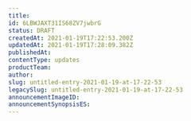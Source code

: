```yaml
---
title: 
id: 6LBWJAXT31IS68ZV7jwbrG
status: DRAFT
createdAt: 2021-01-19T17:22:53.200Z
updatedAt: 2021-01-19T17:28:09.382Z
publishedAt: 
contentType: updates
productTeam: 
author: 
slug: untitled-entry-2021-01-19-at-17-22-53
legacySlug: untitled-entry-2021-01-19-at-17-22-53
announcementImageID: 
announcementSynopsisES: 
---
```



